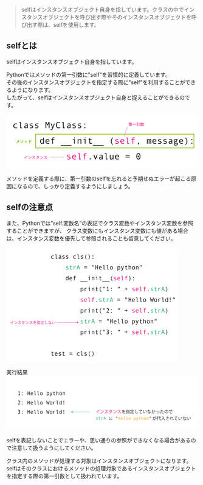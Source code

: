 > selfはインスタンスオブジェクト自身を指しています。クラスの中でインスタンスオブジェクトを呼び出す際やそのインスタンスオブジェクトを呼び出す際は、selfを使用します。

## selfとは

selfはインスタンスオブジェクト自身を指しています。

Pythonではメソッドの第一引数に"self"を習慣的に定義しています。  
その後のインスタンスオブジェクトを指定する際に"self"を利用することができるようになります。  
したがって、selfはインスタンスオブジェクト自身と捉えることができるのです。  

![](img/3.jpg)  

メソッドを定義する際に、第一引数のselfを忘れると予期せぬエラーが起こる原因になるので、しっかり定義するようにしましょう。

## selfの注意点
また、Pythonでは”self.変数名”の表記でクラス変数やインスタンス変数を参照することができますが、
クラス変数にもインスタンス変数にも値がある場合は、インスタンス変数を優先して参照されることも留意してください。

![](img/3-1.jpg)  
  
  
実行結果  
![](img/3-2.jpg)  

selfを表記しないことでエラーや、思い通りの参照ができなくなる場合があるので注意して扱うようにしてください。


クラス内のメソッドが処理する対象はインスタンスオブジェクトになります。
selfはそのクラスにおけるメソッドの処理対象であるインスタンスオブジェクトを指定する際の第一引数として扱われています。

